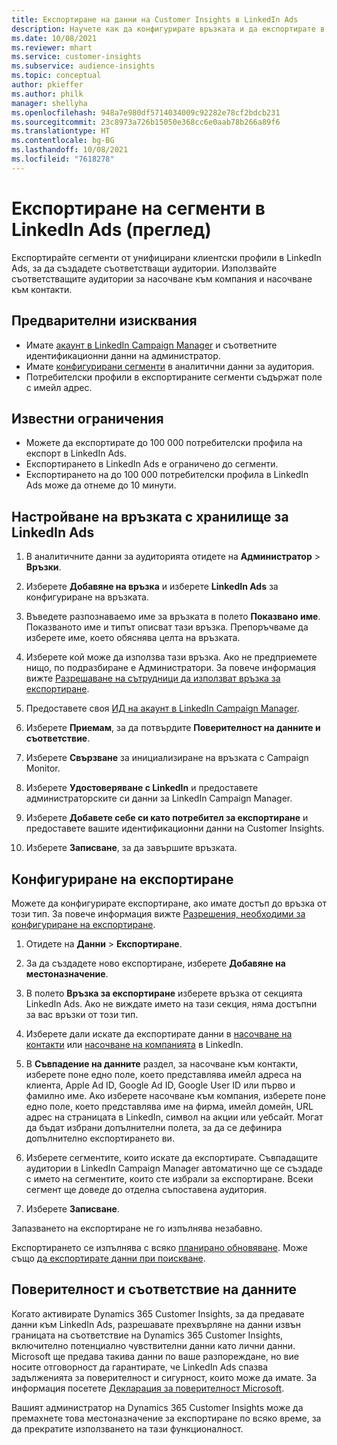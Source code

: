 ```yaml
---
title: Експортиране на данни на Customer Insights в LinkedIn Ads
description: Научете как да конфигурирате връзката и да експортирате в LinkedIn Ads.
ms.date: 10/08/2021
ms.reviewer: mhart
ms.service: customer-insights
ms.subservice: audience-insights
ms.topic: conceptual
author: pkieffer
ms.author: philk
manager: shellyha
ms.openlocfilehash: 948a7e980df5714034009c92282e78cf2bdcb231
ms.sourcegitcommit: 23c8973a726b15050e368cc6e0aab78b266a89f6
ms.translationtype: HT
ms.contentlocale: bg-BG
ms.lasthandoff: 10/08/2021
ms.locfileid: "7618278"
---
```

# <a name="export-segments-to-linkedin-ads-preview"></a>Експортиране на сегменти в LinkedIn Ads (преглед)

Експортирайте сегменти от унифицирани клиентски профили в LinkedIn Ads, за да създадете съответстващи аудитории. Използвайте съответстващите аудитории за насочване към компания и насочване към контакти.

## <a name="prerequisites"></a>Предварителни изисквания

-   Имате [акаунт в LinkedIn Campaign Manager](https://business.linkedin.com/marketing-solutions/ads) и съответните идентификационни данни на администратор.
-   Имате [конфигурирани сегменти](segments.md) в аналитични данни за аудитория.
-   Потребителски профили в експортираните сегменти съдържат поле с имейл адрес.

## <a name="known-limitations"></a>Известни ограничения

- Можете да експортирате до 100 000 потребителски профила на експорт в LinkedIn Ads.
- Експортирането в LinkedIn Ads е ограничено до сегменти.
- Експортирането на до 100 000 потребителски профила в LinkedIn Ads може да отнеме до 10 минути. 

## <a name="set-up-the-connection-to-linkedin-ads"></a>Настройване на връзката с хранилище за LinkedIn Ads

1. В аналитичните данни за аудиторията отидете на **Администратор** > **Връзки**.

1. Изберете **Добавяне на връзка** и изберете **LinkedIn Ads** за конфигуриране на връзката.

1. Въведете разпознаваемо име за връзката в полето **Показвано име**. Показваното име и типът описват тази връзка. Препоръчваме да изберете име, което обяснява целта на връзката.

1. Изберете кой може да използва тази връзка. Ако не предприемете нищо, по подразбиране е Администратори. За повече информация вижте [Разрешаване на сътрудници да използват връзка за експортиране](connections.md#allow-contributors-to-use-a-connection-for-exports).

1. Предоставете своя [ИД на акаунт в LinkedIn Campaign Manager](https://www.linkedin.com/help/lms/answer/a424270).

1. Изберете **Приемам**, за да потвърдите **Поверителност на данните и съответствие**.

1. Изберете **Свързване** за инициализиране на връзката с Campaign Monitor.

1. Изберете **Удостоверяване с LinkedIn** и предоставете администраторските си данни за LinkedIn Campaign Manager.

1. Изберете **Добавете себе си като потребител за експортиране** и предоставете вашите идентификационни данни на Customer Insights.

1. Изберете **Записване**, за да завършите връзката.

## <a name="configure-an-export"></a>Конфигуриране на експортиране

Можете да конфигурирате експортиране, ако имате достъп до връзка от този тип. За повече информация вижте [Разрешения, необходими за конфигуриране на експортиране](export-destinations.md#set-up-a-new-export).

1. Отидете на **Данни** > **Експортиране**.

1. За да създадете ново експортиране, изберете **Добавяне на местоназначение**.

1. В полето **Връзка за експортиране** изберете връзка от секцията LinkedIn Ads. Ако не виждате името на тази секция, няма достъпни за вас връзки от този тип.

1. Изберете дали искате да експортирате данни в [насочване на контакти](https://business.linkedin.com/marketing-solutions/ad-targeting/contact-targeting) или [насочване на компанията](https://business.linkedin.com/marketing-solutions/ad-targeting/account-targeting) в LinkedIn. 

1. В **Съвпадение на данните** раздел, за насочване към контакти, изберете поне едно поле, което представлява имейл адреса на клиента, Apple Ad ID, Google Ad ID, Google User ID или първо и фамилно име. Ако изберете насочване към компания, изберете поне едно поле, което представлява име на фирма, имейл домейн, URL адрес на страницата в LinkedIn, символ на акции или уебсайт. Могат да бъдат избрани допълнителни полета, за да се дефинира допълнително експортирането ви. 

1. Изберете сегментите, които искате да експортирате. Съвпадащите аудитории в LinkedIn Campaign Manager автоматично ще се създаде с името на сегментите, които сте избрали за експортиране. Всеки сегмент ще доведе до отделна съпоставена аудитория. 

1. Изберете **Записване**.

Запазването на експортиране не го изпълнява незабавно.

Експортирането се изпълнява с всяко [планирано обновяване](system.md#schedule-tab). Може също [да експортирате данни при поискване](export-destinations.md#run-exports-on-demand). 


## <a name="data-privacy-and-compliance"></a>Поверителност и съответствие на данните

Когато активирате Dynamics 365 Customer Insights, за да предавате данни към LinkedIn Ads, разрешавате прехвърляне на данни извън границата на съответствие на Dynamics 365 Customer Insights, включително потенциално чувствителни данни като лични данни. Microsoft ще предава такива данни по ваше разпореждане, но вие носите отговорност да гарантирате, че LinkedIn Ads спазва задълженията за поверителност и сигурност, които може да имате. За информация посетете [Декларация за поверителност Microsoft](https://go.microsoft.com/fwlink/?linkid=396732).

Вашият администратор на Dynamics 365 Customer Insights може да премахнете това местоназначение за експортиране по всяко време, за да прекратите използването на тази функционалност.

